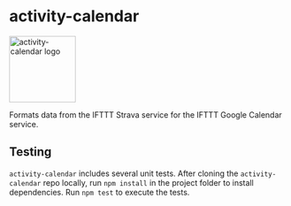 # activity-calendar

<img alt="activity-calendar logo" height="120" width="120" src="https://user-images.githubusercontent.com/3104489/34644712-a601f428-f2f0-11e7-9ce4-ac3fb94804d1.png">

Formats data from the IFTTT Strava service for the IFTTT Google Calendar service.

## Testing

`activity-calendar` includes several unit tests. After cloning the `activity-calendar` repo locally, run `npm install` in the project folder to install dependencies. Run `npm test` to execute the tests.
